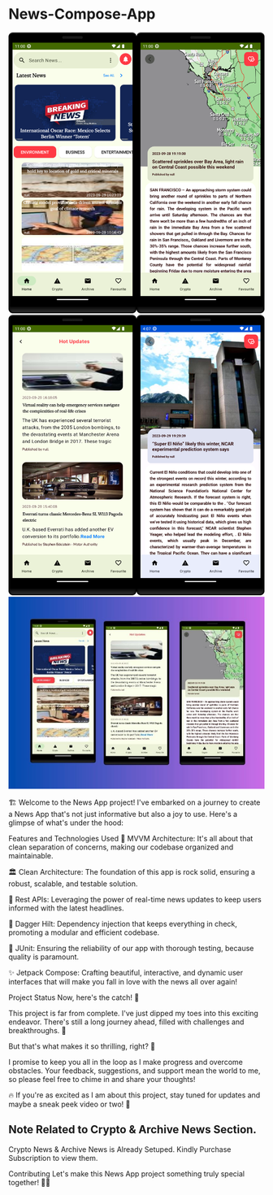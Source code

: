 # News-Compose-App

<img src="https://github.com/KhubaibKhan4/News-Compose-App/blob/master/screenshots/Screenshot_20230929_230009.png" width="50%" height="50%" /><img src="https://github.com/KhubaibKhan4/News-Compose-App/blob/master/screenshots/Screenshot_20230929_230037.png" width="50%" height="50%" /><img src="https://github.com/KhubaibKhan4/News-Compose-App/blob/master/screenshots/Screenshot_20230929_230054.png" width="50%" height="50%" /><img src="https://github.com/KhubaibKhan4/News-Compose-App/blob/master/screenshots/Screenshot_20230930_160705.png" width="50%" height="50%" />
<img src="https://github.com/KhubaibKhan4/News-Compose-App/blob/master/screenshots/banner.jpg"  />


🏗️ Welcome to the News App project! I've embarked on a journey to create a News App that's not just informative but also a joy to use. Here's a glimpse of what's under the hood:

Features and Technologies Used
🧩 MVVM Architecture: It's all about that clean separation of concerns, making our codebase organized and maintainable.

🏛️ Clean Architecture: The foundation of this app is rock solid, ensuring a robust, scalable, and testable solution.

📡 Rest APIs: Leveraging the power of real-time news updates to keep users informed with the latest headlines.

🔧 Dagger Hilt: Dependency injection that keeps everything in check, promoting a modular and efficient codebase.

🧪 JUnit: Ensuring the reliability of our app with thorough testing, because quality is paramount.

✨ Jetpack Compose: Crafting beautiful, interactive, and dynamic user interfaces that will make you fall in love with the news all over again!

Project Status
Now, here's the catch! 🎣

This project is far from complete. I've just dipped my toes into this exciting endeavor. There's still a long journey ahead, filled with challenges and breakthroughs. 🚧

But that's what makes it so thrilling, right? 🌟

I promise to keep you all in the loop as I make progress and overcome obstacles. Your feedback, suggestions, and support mean the world to me, so please feel free to chime in and share your thoughts!

🔥 If you're as excited as I am about this project, stay tuned for updates and maybe a sneak peek video or two! 🎥

##    Note Related to Crypto & Archive News Section.
<p>Crypto News & Archive News is Already Setuped. Kindly Purchase Subscription to view them.</p>

Contributing
Let's make this News App project something truly special together! 🚀💼
